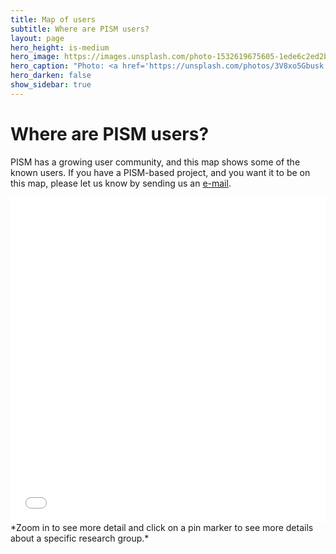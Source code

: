```yaml
---
title: Map of users
subtitle: Where are PISM users?
layout: page
hero_height: is-medium
hero_image: https://images.unsplash.com/photo-1532619675605-1ede6c2ed2b0
hero_caption: "Photo: <a href='https://unsplash.com/photos/3V8xo5Gbusk'>Kaleidico / Unsplash</a>"
hero_darken: false
show_sidebar: true
---
```


# Where are PISM users?

PISM has a growing user community, and this map shows some of the known users. If you have a PISM-based project, and you want it to be on this map, please let us know by sending us an <a href="mailto:{{ site.author.email }}">e-mail</a>.

<iframe src="/usersmap/map.html" height="520px" width="100%" style="border: none;"></iframe>
*Zoom in to see more detail and click on a pin marker to see more details about a specific research group.*
